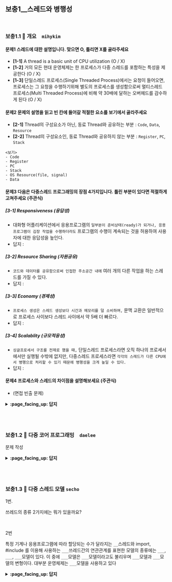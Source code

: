 ## 보충1__스레드와 병행성

<br>

### 보충1.1 :fallen_leaf: 개요　`mihykim`

#### 문제1 스레드에 대한 설명입니다. 맞으면 O, 틀리면 X를 골라주세요
- __[1-1]__ A thread is a basic unit of CPU utilization (O / X)
- __[1-2]__ 거의 모든 현대 운영체제는 한 프로세스가 다중 스레드를 포함하는 특성을 제공한다 (O / X)
- __[1-3]__ 단일스레드 프로세스(Single Threaded Process)에서는 요청이 들어오면, 프로세스는 그 요청을 수행하기위해 별도의 프로세스를 생성함으로써 멀티스레드 프로세스(Multi Threaded Process)에 비해 약 30배에 달하는 오버헤드를 감수하게 된다 (O / X)

#### 문제2 문제의 설명을 읽고 빈 칸에 들어갈 적절한 요소를 보기에서 골라주세요
- __[2-1]__ Thread의 구성요소가 아닌, 동료 Thread와 공유하는 부분 : `Code`, `Data`, `Resource`
- __[2-2]__ Thread의 구성요소인, 동료 Thread와 공유하지 않는 부분 : `Register`, `PC`, `Stack`
```
<보기> 
- Code
- Register
- PC
- Stack
- OS Resource(file, signal)
- Data
```

#### 문제3 다음은 다중스레드 프로그래밍의 장점 4가지입니다. 틀린 부분이 있다면 적절하게 고쳐주세요 (주관식)
##### __[3-1]__ Responsiveness (응답성)
- 대화형 어플리케이션에서 응용프로그램의 `일부분이 준비상태(ready)가 되거나, 응용프로그램이 김장 작업을 수행하더라도` 프로그램의 수행이 계속되는 것을 허용하여 사용자에 대한 응답성을 높인다.
- 답지 : 
##### __[3-2]__ Resource Sharing (자원공유)
- `코드와 데이터를 공유함으로써 인접한 주소공간 내에` 여러 개의 다른 작업을 하는 스레드를 가질 수 있다.
- 답지 : 
##### __[3-3]__ Economy (경제성)
- `프로세스 생성은 스레드 생성보다 시간과 메모리를 덜 소비하며,` 문맥 교환은 일반적으로 프로세스 사이보다 스레드 사이에서 약 5배 더 빠르다.
- 답지 : 
##### __[3-4]__ Scalablity (규모적응성)
- `싱글프로세서 구조를 전제로 했을 때,` 단일스레드 프로세스라면 오직 하나의 프로세서에서만 실행될 수밖에 없지만, 다중스레드 프로세스라면 `각각의 스레드가 다른 CPU에서 병행으로 처리할 수 있기 때문에 병행성을 크게 높일 수 있다.`
- 답지 : 

#### 문제4 프로세스와 스레드의 차이점을 설명해보세요 (주관식)
- (면접 빈출 문제)

<details>
<summary> <b> :page_facing_up: 답지 </b>  </summary>
<div markdown="1">

#### 문제1 스레드에 대한 설명입니다. 맞으면 O, 틀리면 X를 골라주세요
- __[1-1]__ A thread is a basic unit of CPU utilization (O)
- __[1-2]__ 거의 모든 현대 운영체제는 한 프로세스가 다중 스레드를 포함하는 특성을 제공한다 (O)
- __[1-3]__ 단일스레드 프로세스(Single Threaded Process)에서는 요청이 들어오면, 프로세스는 그 요청을 수행하기위해 별도의 프로세스를 생성함으로써 멀티스레드 프로세스(Multi Threaded Process)에 비해 약 30배에 달하는 오버헤드를 감수하게 된다 (O)

#### 문제2 문제의 설명을 읽고 빈 칸에 들어갈 적절한 요소를 보기에서 골라주세요
- __[2-1]__ Thread의 구성요소가 아닌, 동료 Thread와 공유하는 부분 : `Code`, `Data`, `Resource`
- __[2-2]__ Thread의 구성요소인, 동료 Thread와 공유하지 않는 부분 : `Register`, `PC`, `Stack`

#### 문제3 다음은 다중스레드 프로그래밍의 장점 4가지입니다. 틀린 부분이 있다면 적절하게 고쳐주세요 (주관식)
##### __[3-1]__ Responsiveness (응답성)
- 대화형 어플리케이션에서 응용프로그램의 일부분이 `봉쇄(blocked)`되거나, 응용프로그램이 `긴` 작업을 수행하더라도 프로그램의 수행이 계속되는 것을 허용하여 사용자에 대한 응답성을 높인다.
##### __[3-2]__ Resource Sharing (자원공유)
- 코드와 데이터를 공유함으로써 `같은` 주소공간 내에 여러 개의 다른 작업을 하는 스레드를 가질 수 있다.
##### __[3-3]__ Economy (경제성)
- `스레드` 생성은 `프로세스` 생성보다 시간과 메모리를 덜 소비하며, 문맥 교환은 일반적으로 프로세스 사이보다 스레드 사이에서 약 5배 더 빠르다.
##### __[3-4]__ Scalablity (규모적응성)
- `멀티프로세서` 구조를 전제로 했을 때, 단일스레드 프로세스라면 오직 하나의 프로세서에서만 실행될 수밖에 없지만, 다중스레드 프로세스라면 각각의 스레드가 다른 CPU에서 `병렬`로 처리할 수 있기 때문에 `병렬성`을 크게 높일 수 있다.

##### ※ 병행성 vs 병렬성
- __병행성(Concurrency)__
  - 두 개 이상의 작업이 겹치는 기간에 실행되는 것
  - 같은 기간동안 진행(progress)되면 되는 것일 뿐, 반드시 같은 시각에 동시에 실행되어야 한다는 의미는 아님
  - Time-sharing으로 CPU를 나눠 사용함으로써 사용자가 Concurrency를 느낄 수 있도록 함
- __병렬성(Parallelism)__
  - 실제로 동시에 작업이 처리가 되는 것
  - 오직 Multi Core에서만 가능함
<p><img src="https://blog.kakaocdn.net/dn/bDYEi2/btqDmWr0xbS/aXXrRVKiV7ohaI4mojQYa0/img.png"></p>

#### 문제4 프로세스와 스레드의 차이점을 설명해보세요
- 프로세스는 운영체제로부터 자원을 할당받는 작업의 단위이고, 스레드는 프로세스가 할당받은 자원을 이용하는 실행의 단위 입니다. 프로세스는 운영체제로부터 메모리, 주소공간등을 할당받고 쓰레드는 할당받은 자원들을 내부 스레드끼리 공유하면서 실행됩니다. 
- 쓰레드를 사용하는 이유는 운영체제에서 더 효율적으로 시스템 자원을 관리하기 위해 사용된다고 할 수 있습니다.멀티 프로세스로 진행되는 작업을 멀티 쓰레드로 수행하게 되면 시스템 콜이 줄어들기 때문에 자원을 효율적으로 관리 할 수 있고 프로세스의 통신비용보다 쓰레드간의 통신 비용이 적다는 이점도 있습니다.
- 단 쓰레드간의 자원공유는 전역변수를 이용하므로 동기화 문제에 신경을 써야하며 멀티스레드 프로그래밍은 프로그래머의 주의를 요구합니다.
- [답변 출처^0^](https://jw910911.tistory.com/5)
</div>
</details>
<br><br>

<br>

### 보충1.2 :fallen_leaf: 다중 코어 프로그래밍　`daelee`

문제 작성

<details>
<summary> <b> :page_facing_up: 답지 </b>  </summary>
<div markdown="1">

답지작성

</div>
</details>
<br><br>

<br>

### 보충1.3 :fallen_leaf:  다중 스레드 모델 `secho`

1번.

쓰레드의 종류 2가지에는 뭐가 있을까요?

<br>



2번

특정 기계나 응용프로그램에 따라 할당되는 수가 달라지는 `__`스레드와 import, #include <thread>를 이용해 사용하는 `___`쓰레드간의 연관관계를 표현한 모델의 종류에는 `___`, `___`, `___`모델이 있다. 이 중에 `___`모델은 `___`모델이라고도 불리우며 `___`모델과 `___`모델의 변형이다. 대부분 운영체제는 `___`모델을 사용하고 있다

<details>
<summary> <b> :page_facing_up: 답지 </b>  </summary>
<div markdown="1">

1번.

쓰레드의 종류 2가지에는 뭐가 있을까요?

- 사용자쓰레드, 커널 쓰레드

2번

특정 기계나 응용프로그램에 따라 할당되는 수가 달라지는 `커널`스레드와 import, #include <thread>를 이용해 사용하는 `사용자`쓰레드간의 연관관계를 표현한 모델의 종류에는 `다대다`, `다대일`, `일대일`모델이 있다. 이 중에 `다대다`모델은 `two-level`모델이라고도 불리우며 `다대일`모델과 `일대일`모델의 변형이다. 대부분 운영체제는 `일대일`모델을 사용하고 있다

</div>
</details>
<br><br>
